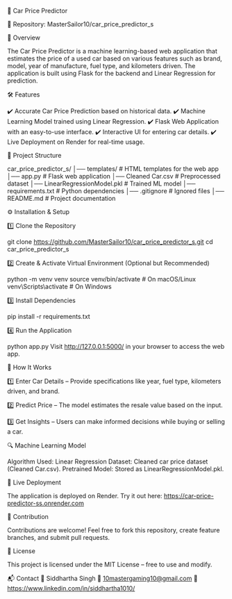 🚗 Car Price Predictor

🔗 Repository: MasterSailor10/car_price_predictor_s

🚀 Overview

The Car Price Predictor is a machine learning-based web application that estimates the price of a used car based on various features such as brand, model, year of manufacture, fuel type, and kilometers driven. The application is built using Flask for the backend and Linear Regression for prediction.

🛠️ Features

✔️ Accurate Car Price Prediction based on historical data. ✔️ Machine Learning Model trained using Linear Regression. ✔️ Flask Web Application with an easy-to-use interface. ✔️ Interactive UI for entering car details. ✔️ Live Deployment on Render for real-time usage.

📂 Project Structure

car_price_predictor_s/ │── templates/ # HTML templates for the web app
│── app.py # Flask web application
│── Cleaned Car.csv # Preprocessed dataset
│── LinearRegressionModel.pkl # Trained ML model
│── requirements.txt # Python dependencies
│── .gitignore # Ignored files
│── README.md # Project documentation

⚙️ Installation & Setup

1️⃣ Clone the Repository

git clone https://github.com/MasterSailor10/car_price_predictor_s.git cd car_price_predictor_s

2️⃣ Create & Activate Virtual Environment (Optional but Recommended)

python -m venv venv source venv/bin/activate # On macOS/Linux venv\Scripts\activate # On Windows

3️⃣ Install Dependencies

pip install -r requirements.txt

4️⃣ Run the Application

python app.py Visit http://127.0.0.1:5000/ in your browser to access the web app.

🎯 How It Works

1️⃣ Enter Car Details – Provide specifications like year, fuel type, kilometers driven, and brand.

2️⃣ Predict Price – The model estimates the resale value based on the input.

3️⃣ Get Insights – Users can make informed decisions while buying or selling a car.

🔍 Machine Learning Model

Algorithm Used: Linear Regression Dataset: Cleaned car price dataset (Cleaned Car.csv). Pretrained Model: Stored as LinearRegressionModel.pkl.

🔗 Live Deployment

The application is deployed on Render. Try it out here: https://car-price-predictor-ss.onrender.com

🤝 Contribution

Contributions are welcome! Feel free to fork this repository, create feature branches, and submit pull requests.

📜 License

This project is licensed under the MIT License – free to use and modify.

📬 Contact 👤 Siddhartha Singh 📧 10mastergaming10@gmail.com 🔗 https://www.linkedin.com/in/siddhartha1010/
